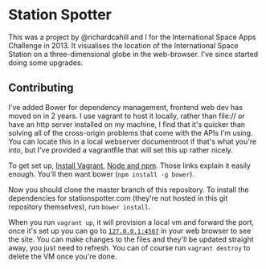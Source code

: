 # Station Spotter

This was a project by @richardcahill and I for the International Space Apps Challenge in 2013. It visualises the location of the International Space Station on a three-dimensional globe in the web-browser. I've since started doing some upgrades.

## Contributing

I've added Bower for dependency management, frontend web dev has moved on in 2 years. I use vagrant to host it locally, rather than file:// or have an http server installed on my machine, I find that it's quicker than solving all of the cross-origin problems that come with the APIs I'm using. You can locate this in a local webserver documentroot if that's what you're into, but I've provided a vagrantfile that will set this up rather nicely. 

To get set up, [Install Vagrant](http://vagrantup.com), [Node and npm](https://github.com/creationix/nvm). Those links explain it easily enough. You'll then want bower (`npm install -g bower`).

Now you should clone the master branch of this repository. To install the dependencies for stationspotter.com (they're not hosted in this git repository themselves), run `bower install`.

When you run `vagrant up`, it will provision a local vm and forward the port, once it's set up you can go to [`127.0.0.1:4567`](127.0.0.1:4567) in your web browser to see the site. You can make changes to the files and they'll be updated straight away, you just need to refresh. You can of course run `vagrant destroy` to delete the VM once you're done.
